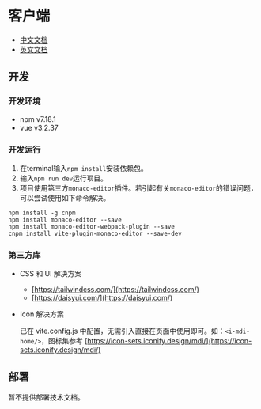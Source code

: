 # 客户端

 * [中文文档](https://github.com/1501106169/codeSubSystem/tree/master/schedule-algorithm-test)
 * [英文文档](https://github.com/1501106169/codeSubSystem/blob/master/schedule-algorithm-test/README.md)

## 开发

### 开发环境

 * npm v7.18.1
 * vue v3.2.37

### 开发运行

1. 在terminal输入`npm install`安装依赖包。
2. 输入`npm run dev`运行项目。
3. 项目使用第三方`monaco-editor`插件。若引起有关`monaco-editor`的错误问题，可以尝试使用如下命令解决。
```
npm install -g cnpm
npm install monaco-editor --save
npm install monaco-editor-webpack-plugin --save
cnpm install vite-plugin-monaco-editor --save-dev
```

### 第三方库

- CSS 和 UI 解决方案

  - [https://tailwindcss.com/](https://tailwindcss.com/)
  - [https://daisyui.com/](https://daisyui.com/)

- Icon 解决方案

  已在 vite.config.js 中配置，无需引入直接在页面中使用即可。如：`<i-mdi-home/>`，图标集参考 [https://icon-sets.iconify.design/mdi/](https://icon-sets.iconify.design/mdi/)


## 部署

暂不提供部署技术文档。

